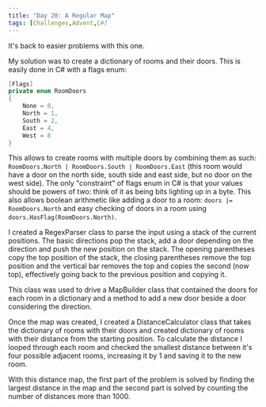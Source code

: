 ```yaml
---
title: "Day 20: A Regular Map"
tags: [Challenges,Advent,C#]
---
```

It's back to easier problems with this one.

<!-- truncate -->

My solution was to create a dictionary of rooms and their doors. This is easily done in C# with a flags enum:

```C#
[Flags]
private enum RoomDoors
{
    None = 0,
    North = 1,
    South = 2,
    East = 4,
    West = 8
}
```

This allows to create rooms with multiple doors by combining them as such: ```RoomDoors.North | RoomDoors.South | RoomDoors.East``` (this room would have a door on the north side, south side and east side, but no door on the west side). The only "constraint" of flags enum in C# is that your values should be powers of two: think of it as being bits lighting up in a byte. This also allows boolean arithmetic like adding a door to a room: ```doors |= RoomDoors.North``` and easy checking of doors in a room using ```doors.HasFlag(RoomDoors.North)```.

I created a RegexParser class to parse the input using a stack of the current positions. The basic directions pop the stack, add a door depending on the direction and push the new position on the stack. The opening parentheses copy the top position of the stack, the closing parentheses remove the top position and the vertical bar removes the top and copies the second (now top), effectively going back to the previous position and copying it.

This class was used to drive a MapBuilder class that contained the doors for each room in a dictionary and a method to add a new door beside a door considering the direction.

Once the map was created, I created a DistanceCalculator class that takes the dictionary of rooms with their doors and created dictionary of rooms with their distance from the starting position. To calculate the distance I looped through each room and checked the smallest distance between it's four possible adjacent rooms, increasing it by 1 and saving it to the new room.

With this distance map, the first part of the problem is solved by finding the largest distance in the map and the second part is solved by counting the number of distances more than 1000.
